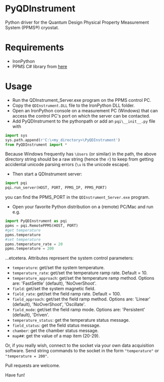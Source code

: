 # PyQDInstrument #

Python driver for the Quantum Design Physical Property Measurement System (PPMS®) cryostat.

# Requirements #

- IronPython
- PPMS C# library from [here](https://www.qdusa.com/sitedocs/appNotes/general/QDInstrument_LabView.zip)

# Usage #

- Run the QDInstrument_Server.exe program on the PPMS control PC.
- Copy the `QDInstrument.DLL` file to the IronPython DLL folder.
- Open an IronPython console on a measurement PC (Windows) that can access the control PC's port on which the server can be contacted.
- Add PyQDInstrument to the pythonpath or add an `pqi\__init__.py` file with

```python
import sys
sys.path.append(r'C:\<my_directory>\PyQDInstrument')
from PyQDInstrument import *
```
Because Windows frequently has `\Users` (or similar) in the path, the above directory string should be a raw string (hence the `r`) to keep from getting accidental unicode parsing errors (`\u` is the unicode escape).

- Then start a QDInstrument server:

```python
import pqi
pqi.run_server(HOST, PORT, PPMS_IP, PPMS_PORT)
```
you can find the PPMS_PORT in the ```QDInstrument_Server.exe``` program.

- Open your favorite Python distribution on a (remote) PC/Mac and run e.g.

```python
import PyQDInstrument as pqi
ppms = pqi.RemotePPMS(HOST, PORT)
#get temperature
ppms.temperature
#set temperature
ppms.temperature_rate = 20
ppms.temperature = 200
```

...etcetera. Attributes represent the system control parameters:

- ```temperature```: get/set the system temperature.
- ```temperature_rate```: get/set the temperature ramp rate. Default = 10.
- ```temperature_approach```: get/set the temperature ramp method. Options are: 'FastSettle' (default), 'NoOverShoot'.
- ```field```: get/set the system magnetic field.
- ```field_rate```: get/set the field ramp rate. Default = 100.
- ```field_approach```: get/set the field ramp method. Options are: 'Linear' (default), 'NoOverShoot', 'Oscillate'.
- ```field_mode```: get/set the field ramp mode. Options are: 'Persistent' (default), 'Driven'.
- ```temperature_status```: get the temperature status message.
- ```field_status```: get the field status message.
- ```chamber```: get the chamber status message.
- ```map##```: get the value of a map item (20-29).

Or, if you really wish, connect to the socket via your own data acquisition software.
Send string commands to the socket in the form ```"temperature"``` or ```"temperature = 200"```.

Pull requests are welcome.

Have fun!
